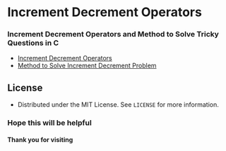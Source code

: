 # Increment Decrement Operators
### Increment Decrement Operators and Method to Solve Tricky Questions in C
- [Increment Decrement Operators](https://github.com/Sayan3990/Increment-Decrement-Operators/tree/main/Increment-Decrement-Operator)
- [Method to Solve Increment Decrement Problem](https://github.com/Sayan3990/Increment-Decrement-Operators/tree/main/Method-to-Solve-Increment-Decrement-Problem)

## License
- Distributed under the MIT License. See `LICENSE` for more information.

### Hope this will be helpful
#### Thank you for visiting
